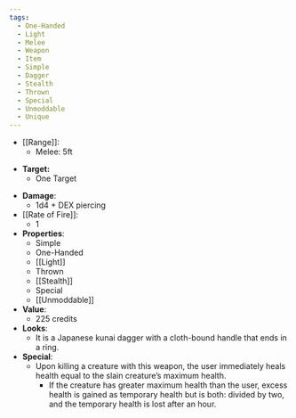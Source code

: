 ```yaml
---
tags:
  - One-Handed
  - Light
  - Melee
  - Weapon
  - Item
  - Simple
  - Dagger
  - Stealth
  - Thrown
  - Special
  - Unmoddable
  - Unique
---
```

* [[Range]]:
	* Melee: 5ft
- **Target:**
	- One Target
* __Damage__:
	* 1d4 + DEX piercing
* [[Rate of Fire]]:
	* 1
* __Properties__:
	* Simple
	* One-Handed
	* [[Light]]
	* Thrown
	* [[Stealth]]
	* Special
	* [[Unmoddable]]
* **Value**:
	* 225 credits
* **Looks**:
	* It is a Japanese kunai dagger with a cloth-bound handle that ends in a ring.
* **Special**:
	* Upon killing a creature with this weapon, the user immediately heals health equal to the slain creature’s maximum health.
		* If the creature has greater maximum health than the user, excess health is gained as temporary health but is both: divided by two, and the temporary health is lost after an hour.